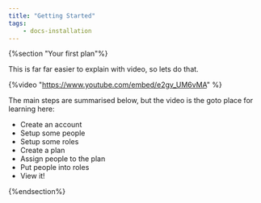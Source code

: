 ```yaml
---
title: "Getting Started"
tags: 
    - docs-installation
---
```

{%section "Your first plan"%}

This is far far easier to explain with video, so lets do that.

{%video "https://www.youtube.com/embed/e2gv_UM6vMA" %}


<p>

The main steps are summarised below, but the video is the goto place for learning here:
- Create an account
- Setup some people
- Setup some roles
- Create a plan
- Assign people to the plan
- Put people into roles
- View it!

{%endsection%}

